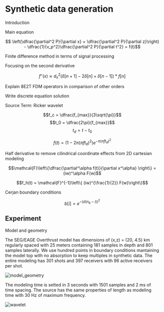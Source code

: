 # Synthetic data generation

Introduction 

Main equation

$$ \left(\dfrac{\partial^2 P}{\partial x} + \dfrac{\partial^2 P}{\partial z}\right) - \dfrac{1}{v_p^2}\dfrac{\partial^2 P}{\partial t^2} = f(t)$$

Finite difference method in terms of signal processing

Focusing on the second derivative

$$f''(x) \approx d_x^2(\delta[n+1] - 2\delta[n] + \delta[n-1]) * f[n]$$

Explain 8E2T FDM operators in comparison of other orders

Write discrete equation solution

Source Term: Ricker wavelet

$$f_c = \dfrac{f_{max}}{3\sqrt{\pi}}$$
$$t_0 = \dfrac{2\pi}{f_{max}}$$
$$t_d = t - t_0$$

$$f(t) = (1 - 2\pi(\pi f t_d)^2)e^{-\pi(\pi f t_d)^2}$$ 

Half derivative to remove cilindrical coordinate effects from 2D cartesian modeling

$$\mathcal{F}\left\{\dfrac{\partial^\alpha f(t)}{\partial x^\alpha} \right\} = (iw)^\alpha F(w)$$

$$f_h(t) = \mathcal{F}^{-1}\left\{ (iw)^{\frac{1}{2}} F(w)\right\}$$

Cerjan boundary conditions

$$b[i] = e^{-(d(n_b - i))^2}$$

## Experiment

Model and geometry

The SEG/EAGE Overthrust model has dimensions of (x,z) = (20, 4.5) km regularly spaced with 25 meters containing 181 samples in depth and 801 samples laterally. We use hundred points in boundary conditions mantaining the model top with no absorption to keep multiples in synthetic data. The entire modeling has 301 shots and 397 receivers with 96 active receivers per shot.

![model_geometry](https://github.com/GISIS-UFF/seismic_processing/assets/44127778/34ae4949-7771-434c-9ce5-8dbe351c4a71)


The modeling time is setted in 3 seconds with 1501 samples and 2 ms of time spacing. The source has the same properties of length as modeling time with 30 Hz of maximum frequency.   

![wavelet](https://github.com/GISIS-UFF/seismic_processing/assets/44127778/0678f46f-c524-49f5-88bf-df887727211d)